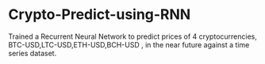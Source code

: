 # Crypto-Predict-using-RNN
Trained a Recurrent Neural Network to predict prices of 4 cryptocurrencies, BTC-USD,LTC-USD,ETH-USD,BCH-USD , in the near future against a time series dataset.
